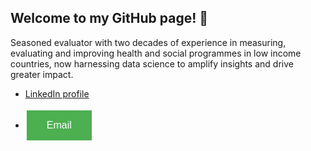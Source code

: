 ## Welcome to my GitHub page! 👋

Seasoned evaluator with two decades of experience in measuring, evaluating and improving health and social programmes in low income countries, now harnessing data science to amplify insights and drive greater impact. 

* [LinkedIn profile](https://www.linkedin.com/in/yashinlink/)

* <a href="mailto:yashinlink@gmail.com">
    <button style="background-color: #4CAF50; border: none; color: white; padding: 15px 32px; text-align: center; text-decoration: none; display: inline-block; font-size: 16px; margin: 4px 2px; cursor: pointer;">
        Email
    </button>
</a>

